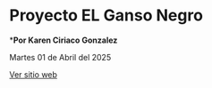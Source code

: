 # Proyecto EL Ganso Negro
 
 ***Por Karen Ciriaco Gonzalez**

 Martes 01 de Abril del 2025

 <a href="https://karencg21.github.io/01_inicio/"
  target="_blank">Ver sitio web</a>